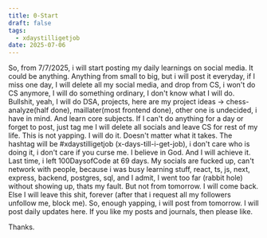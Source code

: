 ```yaml
---
title: 0-Start
draft: false
tags:
  - xdaystilligetjob
date: 2025-07-06
---
```

So, from 7/7/2025, i will start posting my daily learnings on social media. It could be anything. Anything from small to big, but i will post it everyday, if I  miss one day, I will delete all my social media, and drop from CS, i won't do CS anymore, I will do something ordinary, I don't know what I will do. Bullshit, yeah, I will do DSA, projects, here are my project ideas -> chess-analyze(half done), maillater(most frontend done), other one is undecided, i have in mind. And learn core subjects. If I can't do anything for a day or forget to post, just tag me I will delete all socials and leave CS for rest of my life. This is not yapping. I will do it. Doesn't matter what it takes. The hashtag will be #xdaystilligetjob (x-days-till-i-get-job), i don't care who is doing it, i don't care if you curse me. I believe in God. And I will achieve it. Last time, i left 100DaysofCode at 69 days. My socials are fucked up, can't network with people, because i was busy learning stuff, react, ts, js, next, express, backend, postgres, sql, and I admit, I went too far (rabbit hole) without showing up, thats my fault. But not from tomorrow. I will come back. Else I will leave this shit, forever (after that i request all my followers unfollow me, block me). So, enough yapping, i will post from tomorrow. I will post daily updates here. If you like my posts and journals, then please like. 

Thanks.